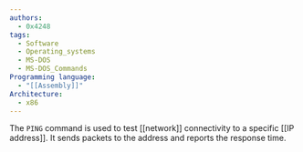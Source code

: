 ```yaml
---
authors: 
  - 0x4248
tags:
  - Software
  - Operating_systems
  - MS-DOS
  - MS-DOS_Commands
Programming language:
  - "[[Assembly]]"
Architecture:
  - x86
---
```

The `PING` command is used to test [[network]] connectivity to a specific [[IP address]]. It sends packets to the address and reports the response time.